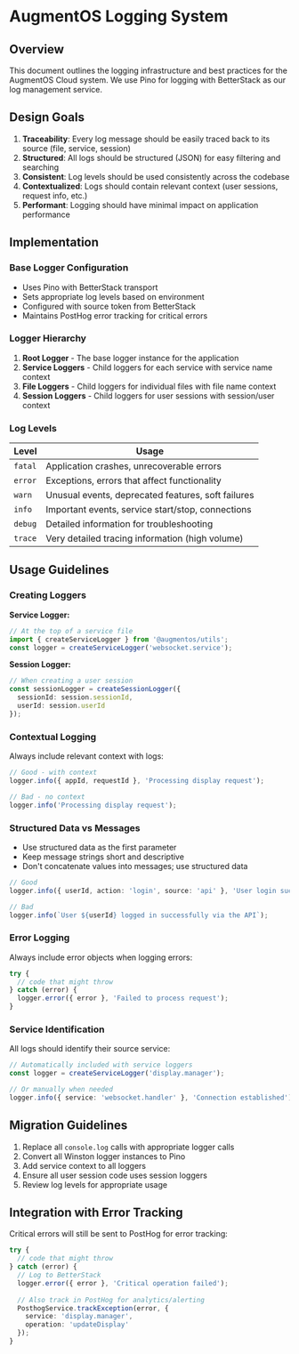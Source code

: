 # AugmentOS Logging System

## Overview

This document outlines the logging infrastructure and best practices for the AugmentOS Cloud system. We use Pino for logging with BetterStack as our log management service.

## Design Goals

1. **Traceability**: Every log message should be easily traced back to its source (file, service, session)
2. **Structured**: All logs should be structured (JSON) for easy filtering and searching
3. **Consistent**: Log levels should be used consistently across the codebase
4. **Contextualized**: Logs should contain relevant context (user sessions, request info, etc.)
5. **Performant**: Logging should have minimal impact on application performance

## Implementation

### Base Logger Configuration

- Uses Pino with BetterStack transport
- Sets appropriate log levels based on environment
- Configured with source token from BetterStack
- Maintains PostHog error tracking for critical errors

### Logger Hierarchy

1. **Root Logger** - The base logger instance for the application
2. **Service Loggers** - Child loggers for each service with service name context
3. **File Loggers** - Child loggers for individual files with file name context
4. **Session Loggers** - Child loggers for user sessions with session/user context

### Log Levels

| Level | Usage |
|-------|-------|
| `fatal` | Application crashes, unrecoverable errors |
| `error` | Exceptions, errors that affect functionality |
| `warn` | Unusual events, deprecated features, soft failures |
| `info` | Important events, service start/stop, connections |
| `debug` | Detailed information for troubleshooting |
| `trace` | Very detailed tracing information (high volume) |

## Usage Guidelines

### Creating Loggers

**Service Logger:**
```typescript
// At the top of a service file
import { createServiceLogger } from '@augmentos/utils';
const logger = createServiceLogger('websocket.service');
```

**Session Logger:**
```typescript
// When creating a user session
const sessionLogger = createSessionLogger({
  sessionId: session.sessionId,
  userId: session.userId
});
```

### Contextual Logging

Always include relevant context with logs:

```typescript
// Good - with context
logger.info({ appId, requestId }, 'Processing display request');

// Bad - no context
logger.info('Processing display request');
```

### Structured Data vs Messages

- Use structured data as the first parameter 
- Keep message strings short and descriptive
- Don't concatenate values into messages; use structured data

```typescript
// Good
logger.info({ userId, action: 'login', source: 'api' }, 'User login successful');

// Bad
logger.info(`User ${userId} logged in successfully via the API`);
```

### Error Logging

Always include error objects when logging errors:

```typescript
try {
  // code that might throw
} catch (error) {
  logger.error({ error }, 'Failed to process request');
}
```

### Service Identification

All logs should identify their source service:

```typescript
// Automatically included with service loggers
const logger = createServiceLogger('display.manager');

// Or manually when needed
logger.info({ service: 'websocket.handler' }, 'Connection established');
```

## Migration Guidelines

1. Replace all `console.log` calls with appropriate logger calls
2. Convert all Winston logger instances to Pino
3. Add service context to all loggers
4. Ensure all user session code uses session loggers
5. Review log levels for appropriate usage

## Integration with Error Tracking

Critical errors will still be sent to PostHog for error tracking:

```typescript
try {
  // code that might throw
} catch (error) {
  // Log to BetterStack
  logger.error({ error }, 'Critical operation failed');
  
  // Also track in PostHog for analytics/alerting
  PosthogService.trackException(error, { 
    service: 'display.manager',
    operation: 'updateDisplay' 
  });
}
```